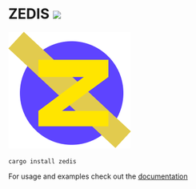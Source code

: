 # ZEDIS <img src="https://img.shields.io/github/stars/drbh/zedis.svg" />

<img src="public/zedislogo.png" alt="Logo">

```
cargo install zedis
```

For usage and examples check out the [documentation](https://drbh.github.io/zedis/)
